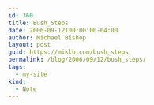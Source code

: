 ```yaml
---
id: 360
title: Bush_Steps
date: 2006-09-12T00:00:00-04:00
author: Michael Bishop
layout: post
guid: https://miklb.com/bush_steps
permalink: /blog/2006/09/12/bush_steps/
tags:
  - my-site
kind:
  - Note
---
```

